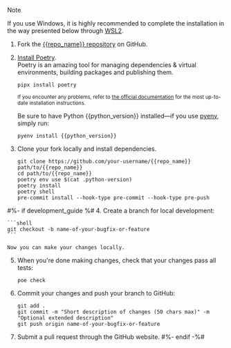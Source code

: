 > [!Note]
> If you use Windows, it is highly recommended to complete the installation in the way presented below through [WSL2](https://learn.microsoft.com/en-us/windows/wsl/install).

1.  Fork the [{{repo_name}} repository]({{repo_url}}) on GitHub.

2.  [Install Poetry](https://python-poetry.org/docs/#installation).<br/>
    Poetry is an amazing tool for managing dependencies & virtual environments, building packages and publishing them.

    ```shell
    pipx install poetry
    ```

    <sub>If you encounter any problems, refer to [the official documentation](https://python-poetry.org/docs/#installation) for the most up-to-date installation instructions.</sub>

    Be sure to have Python {{python_version}} installed—if you use [pyenv](https://github.com/pyenv/pyenv#readme), simply run:

    ```shell
    pyenv install {{python_version}}
    ```

3.  Clone your fork locally and install dependencies.

    ```shell
    git clone https://github.com/your-username/{{repo_name}} path/to/{{repo_name}}
    cd path/to/{{repo_name}}
    poetry env use $(cat .python-version)
    poetry install
    poetry shell
    pre-commit install --hook-type pre-commit --hook-type pre-push
    ```

#%- if development_guide %#
4.  Create a branch for local development:

    ```shell
    git checkout -b name-of-your-bugfix-or-feature
    ```

    Now you can make your changes locally.

5.  When you're done making changes, check that your changes pass all tests:

    ```shell
    poe check
    ```

6.  Commit your changes and push your branch to GitHub:

    ```shell
    git add .
    git commit -m "Short description of changes (50 chars max)" -m "Optional extended description"
    git push origin name-of-your-bugfix-or-feature
    ```

7.  Submit a pull request through the GitHub website.
#%- endif -%#